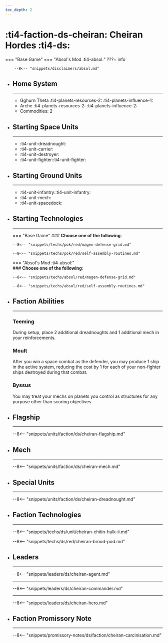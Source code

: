```yaml
---
toc_depth: 2
---
```


# :ti4-faction-ds-cheiran: Cheiran Hordes :ti4-ds:
=== "Base Game"
=== "Absol's Mod :ti4-absol:" 
    ???+ info

        --8<-- "snippets/disclaimers/absol.md"

<div class="grid cards" markdown>

-   ## __Home System__

    ---

    * Gghurn Theta :ti4-planets-resources-2: :ti4-planets-influence-1:
    * Arche :ti4-planets-resources-2: :ti4-planets-influence-2:
    * Commodities: 2

</div>

<div class="grid cards" markdown>

-   ## __Starting Space Units__

    ---

    * :ti4-unit-dreadnought:
    * :ti4-unit-carrier:
    * :ti4-unit-destroyer:
    * :ti4-unit-fighter::ti4-unit-fighter:

-   ## __Starting Ground Units__

    ---

    * :ti4-unit-infantry::ti4-unit-infantry:
    * :ti4-unit-mech:
    * :ti4-unit-spacedock:

-   ## __Starting Technologies__

    ---
    === "Base Game"
        ### **Choose one of the following**:

        --8<-- "snippets/techs/pok/red/magen-defense-grid.md"

        --8<-- "snippets/techs/pok/red/self-assembly-routines.md"

    === "Absol's Mod :ti4-absol:"  
        ### **Choose one of the following**:
        
        --8<-- "snippets/techs/absol/red/magen-defense-grid.md"

        --8<-- "snippets/techs/absol/red/self-assembly-routines.md"

-   ## __Faction Abilities__

    ---
    ### **Teeming**
    
    During setup, place 2 additional dreadnoughts and 1 additional mech in your reinforcements.

    ### **Moult**
    
    After you win a space combat as the defender, you may produce 1 ship in the active system, reducing the cost by 1 for each of your non-fighter ships destroyed during that combat.

    ### **Byssus**
    
    You may treat your mechs on planets you control as structures for any purpose other than scoring objectives.

-   ## __Flagship__

    ---
    --8<-- "snippets/units/faction/ds/cheiran-flagship.md"

-   ## __Mech__

    ---
    --8<-- "snippets/units/faction/ds/cheiran-mech.md"

</div>

<div class="grid cards" markdown>

-   ## __Special Units__

    ---
    --8<-- "snippets/units/faction/ds/cheiran-dreadnought.md"

</div>

<div class="grid cards" markdown>

-   ## __Faction Technologies__

    ---

    --8<-- "snippets/techs/ds/unit/cheiran-chitin-hulk-ii.md"

    --8<-- "snippets/techs/ds/red/cheiran-brood-pod.md"


-   ## __Leaders__

    ---
    
    --8<-- "snippets/leaders/ds/cheiran-agent.md"

    ---

    --8<-- "snippets/leaders/ds/cheiran-commander.md"

    ---

    --8<-- "snippets/leaders/ds/cheiran-hero.md"

-   ## __Faction Promissory Note__

    ---
    --8<-- "snippets/promissory-notes/ds/faction/cheiran-carcinisation.md"

</div>
